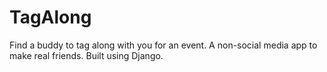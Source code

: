 # TagAlong
Find a buddy to tag along with you for an event. A non-social media app to make real friends. Built using Django.   
